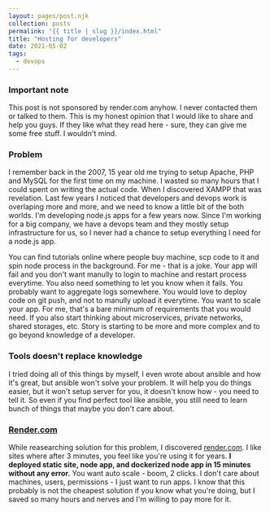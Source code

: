 ```yaml
---
layout: pages/post.njk
collection: posts
permalink: "{{ title | slug }}/index.html"
title: "Hosting for developers"
date: 2021-05-02
tags:
  - devops
---
```

### Important note
This post is not sponsored by render.com anyhow. I never contacted them or talked to them. This is my honest opinion that I would like to share and help you guys. If they like what they read here - sure, they can give me some free stuff. I wouldn't mind.

### Problem
I remember back in the 2007, 15 year old me trying to setup Apache, PHP and MySQL for the first time on my machine. I wasted so many hours that I could spent on writing the actual code. When I discovered XAMPP that was revelation. Last few years I noticed that developers and devops work is overlaping more and more, and we need to know a little bit of the both worlds. I'm developing node.js apps for a few years now. Since I'm working for a big company, we have a devops team and they mostly setup infrastructure for us, so I never had a chance to setup everything I need for a node.js app.

You can find tutorials online where people buy machine, scp code to it and spin node process in the background. For me - that is a joke.
Your app will fail and you don't want manully to login to machine and restart process everytime. You also need something to let you know when it fails. You probably want to aggregate logs somewhere. You would love to deploy code on git push, and not to manully upload it everytime. You want to scale your app. For me, that's a bare minimum of requirements that you would need. If you also start thinking about  microservices, private networks, shared storages, etc. Story is starting to be more and more complex and to go beyond knowledge of a developer.

### Tools doesn't replace knowledge
I tried doing all of this things by myself, I even wrote about ansible and how it's great, but ansible won't solve your problem. It will help you do things easier, but it won't setup server for you, it doesn't know how - you need to tell it. So even if you find perfect tool like ansible, you still need to learn bunch of things that maybe you don't care about.

### [Render.com](https://render.com)
While reasearching solution for this problem, I discovered [render.com](https://render.com/). I like sites where after 3 minutes, you feel like you're using it for years.
**I deployed static site, node app, and dockerized node app in 15 minutes without any error.** You want auto scale - boom, 2 clicks. I don't care about machines, users, permissions - I just want to run apps. I know that this probably is not the cheapest solution if you know what you're doing, but I saved so many hours and nerves and I'm willing to pay more for it.
